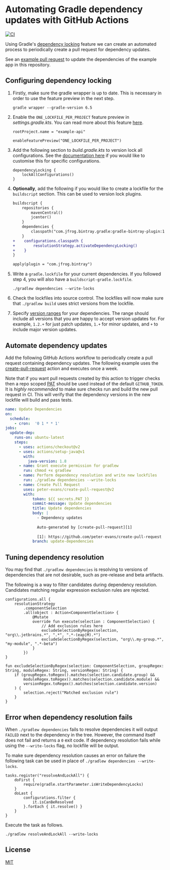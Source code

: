 # Automating Gradle dependency updates with GitHub Actions
[![CI](https://github.com/peter-evans/gradle-auto-dependency-updates/workflows/CI/badge.svg)](https://github.com/peter-evans/gradle-auto-dependency-updates/actions?query=workflow%3ACI)

Using Gradle's [dependency locking](https://docs.gradle.org/current/userguide/dependency_locking.html) feature we can create an automated process to periodically create a pull request for dependency updates.

See an [example pull request](https://github.com/peter-evans/gradle-auto-dependency-updates/pull/2) to update the dependencies of the example app in this repository.

## Configuring dependency locking

1. Firstly, make sure the gradle wrapper is up to date. This is necessary in order to use the feature preview in the next step.

    ```
    gradle wrapper --gradle-version 6.5
    ```

2. Enable the `ONE_LOCKFILE_PER_PROJECT` feature preview in *settings.gradle.kts*. You can read more about this feature [here](https://docs.gradle.org/current/userguide/dependency_locking.html#single_lock_file_per_project).

    ```
    rootProject.name = "example-api"

    enableFeaturePreview("ONE_LOCKFILE_PER_PROJECT")
    ```

3. Add the following section to *build.gradle.kts* to version lock all configurations. See the [documentation here](https://docs.gradle.org/current/userguide/dependency_locking.html#enabling_locking_on_configurations) if you would like to customise this for specific configurations.

    ```
    dependencyLocking {
        lockAllConfigurations()
    }
    ```

4. **Optionally**, add the following if you would like to create a lockfile for the `buildscript` section. This can be used to version lock plugins.

    ```diff
    buildscript {
        repositories {
            mavenCentral()
            jcenter()
        }
        dependencies {
            classpath("com.jfrog.bintray.gradle:gradle-bintray-plugin:1.8.+")
        }
    +    configurations.classpath {
    +        resolutionStrategy.activateDependencyLocking()
    +    }
    }

    apply(plugin = "com.jfrog.bintray")
    ```

5. Write a `gradle.lockfile` for your current dependencies. If you followed step 4, you will also have a `buildscript-gradle.lockfile`.

    ```
    ./gradlew dependencies --write-locks
    ```

6. Check the lockfiles into source control. The lockfiles will now make sure that `./gradlew build` uses strict versions from the lockfile.

7. Specify [version ranges](https://docs.gradle.org/current/userguide/single_versions.html) for your dependencies. The range should include all versions that you are happy to accept version updates for. For example, `1.2.+` for just patch updates, `1.+` for minor updates, and `+` to include major version updates.

## Automate dependency updates

Add the following GitHub Actions workflow to periodically create a pull request containing dependency updates.
The following example uses the [create-pull-request](https://github.com/peter-evans/create-pull-request) action and executes once a week.

Note that if you want pull requests created by this action to trigger checks then a repo scoped [PAT](https://help.github.com/en/github/authenticating-to-github/creating-a-personal-access-token-for-the-command-line) should be used instead of the default `GITHUB_TOKEN`.
It is *highly recommended* to make sure checks run and build the new pull request in CI.
This will verify that the dependency versions in the new lockfile will build and pass tests.

```yml
name: Update Dependencies
on:
  schedule:
    - cron:  '0 1 * * 1'
jobs:
  update-dep:
    runs-on: ubuntu-latest
    steps:
      - uses: actions/checkout@v2
      - uses: actions/setup-java@v1
        with:
          java-version: 1.8
      - name: Grant execute permission for gradlew
        run: chmod +x gradlew
      - name: Perform dependency resolution and write new lockfiles
        run: ./gradlew dependencies --write-locks
      - name: Create Pull Request
        uses: peter-evans/create-pull-request@v2
        with:
            token: ${{ secrets.PAT }}
            commit-message: Update dependencies
            title: Update dependencies
            body: |
              - Dependency updates
  
              Auto-generated by [create-pull-request][1]
  
              [1]: https://github.com/peter-evans/create-pull-request
            branch: update-dependencies
```

## Tuning dependency resolution

You may find that `./gradlew dependencies` is resolving to versions of dependencies that are not desirable, such as pre-release and beta artifacts.

The following is a way to filter candidates during dependency resolution.
Candidates matching regular expression exclusion rules are rejected.

```
configurations.all {
    resolutionStrategy
        .componentSelection
        .all(object : Action<ComponentSelection> {
            @Mutate
            override fun execute(selection : ComponentSelection) {
                // Add exclusion rules here
                excludeSelectionByRegex(selection, "org\\.jetbrains.*", ".*", ".*-(eap|M).*")
                excludeSelectionByRegex(selection, "org\\.my-group.*", "my-module", ".*-beta")
            }
        })
}

fun excludeSelectionByRegex(selection: ComponentSelection, groupRegex: String, moduleRegex: String, versionRegex: String) {
    if (groupRegex.toRegex().matches(selection.candidate.group) &&
        moduleRegex.toRegex().matches(selection.candidate.module) &&
        versionRegex.toRegex().matches(selection.candidate.version)
    ) {
        selection.reject("Matched exclusion rule")
    }
}
```

## Error when dependency resolution fails

When `./gradlew dependencies` fails to resolve dependencies it will output `FAILED` next to the dependency in the tree.
However, the command itself does not fail and returns a `0` exit code.
If dependency resolution fails while using the `--write-locks` flag, no lockfile will be output.

To make sure dependency resolution causes an error on failure the following task can be used in place of `./gradlew dependencies --write-locks`.

```
tasks.register("resolveAndLockAll") {
    doFirst {
        require(gradle.startParameter.isWriteDependencyLocks)
    }
    doLast {
        configurations.filter {
            it.isCanBeResolved
        }.forEach { it.resolve() }
    }
}
```

Execute the task as follows.
```
./gradlew resolveAndLockAll --write-locks
```

## License

[MIT](LICENSE)
